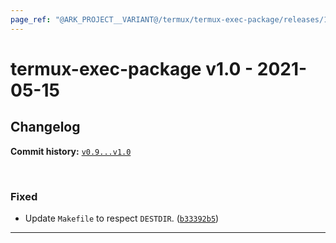 ```yaml
---
page_ref: "@ARK_PROJECT__VARIANT@/termux/termux-exec-package/releases/1/v1.0.html"
---
```


# termux-exec-package v1.0 - 2021-05-15

## Changelog

**Commit history:** [`v0.9...v1.0`](https://github.com/termux/termux-exec/compare/v0.9...v1.0)

&nbsp;



### Fixed

- Update `Makefile` to respect `DESTDIR`. ([`b33392b5`](https://github.com/termux/termux-exec/commit/b33392b5))

---

&nbsp;
